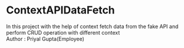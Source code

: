 # ContextAPIDataFetch
In this project with the help of context fetch data from the fake API and perform CRUD operation with different context
<br>
Author : Priyal Gupta(Employee)
